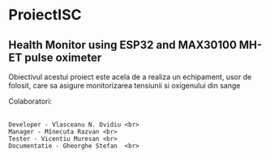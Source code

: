 # ProiectISC
## Health Monitor using ESP32 and MAX30100 MH-ET pulse oximeter

  Obiectivul acestui proiect este acela de a realiza un echipament, usor de folosit, care sa asigure monitorizarea tensiunii si oxigenului din sange <br>



Colaboratori: <br><br>

    Developer - Vlasceanu N. Ovidiu <br>
    Manager - Mînecuta Razvan <br>
    Tester - Vicentiu Muresan <br>
    Documentatie - Gheorghe Stefan  <br>
              
